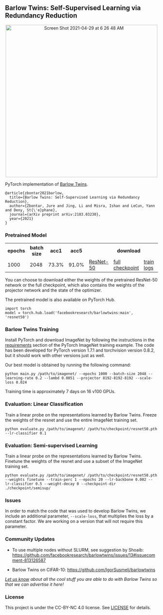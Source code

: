 Barlow Twins: Self-Supervised Learning via Redundancy Reduction
---------------------------------------------------------------

<p align="center">
  <img width="500" alt="Screen Shot 2021-04-29 at 6 26 48 AM" src="https://user-images.githubusercontent.com/14848164/116538983-3fa19380-a8b6-11eb-8436-4bfe4cdc5d79.png">
</p>

PyTorch implementation of [Barlow Twins](https://arxiv.org/abs/2103.03230).

```
@article{zbontar2021barlow,
  title={Barlow Twins: Self-Supervised Learning via Redundancy Reduction},
  author={Zbontar, Jure and Jing, Li and Misra, Ishan and LeCun, Yann and Deny, St{\'e}phane},
  journal={arXiv preprint arXiv:2103.03230},
  year={2021}
}
```

### Pretrained Model

<table>
  <tr>
    <th>epochs</th>
    <th>batch size</th>
    <th>acc1</th>
    <th>acc5</th>
    <th colspan="4">download</th>
  </tr>
  <tr>
    <td>1000</td>
    <td>2048</td>
    <td>73.3%</td>
    <td>91.0%</td>
    <td><a href="https://dl.fbaipublicfiles.com/barlowtwins/epochs1000_bs2048_lr0.2_lambd0.0051_proj_8192_8192_8192_scale0.024/resnet50.pth">ResNet-50</a></td>
    <td><a href="https://dl.fbaipublicfiles.com/barlowtwins/epochs1000_bs2048_lr0.2_lambd0.0051_proj_8192_8192_8192_scale0.024/checkpoint.pth">full checkpoint</a></td>
    <td><a href="https://dl.fbaipublicfiles.com/barlowtwins/epochs1000_bs2048_lr0.2_lambd0.0051_proj_8192_8192_8192_scale0.024/stats.txt">train logs</a></td>
    <td><a href="https://dl.fbaipublicfiles.com/barlowtwins/epochs1000_bs2048_lr0.2_lambd0.0051_proj_8192_8192_8192_scale0.024/lincls_0.1/stats.txt">val logs</a></td>
  </tr>
</table>

You can choose to download either the weights of the pretrained ResNet-50 network or the full checkpoint, which also contains the weights of the projector network and the state of the optimizer. 

The pretrained model is also available on PyTorch Hub.

```
import torch
model = torch.hub.load('facebookresearch/barlowtwins:main', 'resnet50')
```

### Barlow Twins Training

Install PyTorch and download ImageNet by following the instructions in the [requirements](https://github.com/pytorch/examples/tree/master/imagenet#requirements) section of the PyTorch ImageNet training example. The code has been developed for PyTorch version 1.7.1 and torchvision version 0.8.2, but it should work with other versions just as well. 

Our best model is obtained by running the following command:

```
python main.py /path/to/imagenet/ --epochs 1000 --batch-size 2048 --learning-rate 0.2 --lambd 0.0051 --projector 8192-8192-8192 --scale-loss 0.024
```

Training time is approximately 7 days on 16 v100 GPUs.

### Evaluation: Linear Classification

Train a linear probe on the representations learned by Barlow Twins. Freeze the weights of the resnet and use the entire ImageNet training set.

```
python evaluate.py /path/to/imagenet/ /path/to/checkpoint/resnet50.pth --lr-classifier 0.1
```

### Evaluation: Semi-supervised Learning

Train a linear probe on the representations learned by Barlow Twins. Finetune the weights of the resnet and use a subset of the ImageNet training set.

```
python evaluate.py /path/to/imagenet/ /path/to/checkpoint/resnet50.pth --weights finetune --train-perc 1 --epochs 20 --lr-backbone 0.002 --lr-classifier 0.5 --weight-decay 0 --checkpoint-dir ./checkpoint/semisup/
```

### Issues

In order to match the code that was used to develop Barlow Twins, we include an additional parameter, `--scale-loss`, that multiplies the loss by a constant factor. We are working on a version that will not require this parameter.

### Community Updates

- To use multiple nodes without SLURM, see suggestion by Shoaib: https://github.com/facebookresearch/barlowtwins/issues/13#issuecomment-813126587

- Barlow Twins on CIFAR-10: https://github.com/IgorSusmelj/barlowtwins

*[Let us know](mailto:jzb@fb.com,ljng@fb.com,sdeny@fb.com?subject=[GitHub]%20Barlow%20Twins%20) about all the cool stuff you are able to do with Barlow Twins so that we can advertise it here!*

### License

This project is under the CC-BY-NC 4.0 license. See [LICENSE](LICENSE) for details.
